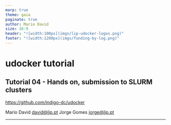 ```yaml
---
marp: true
theme: gaia
paginate: true
author: Mario David
size: 16:9
header: "![width:100px](imgs/lip-udocker-logos.png)"
footer: "![width:1200px](imgs/funding-by-log.png)"
---
```


<!-- <style>

</style> -->

# udocker tutorial

## Tutorial 04 - Hands on, submission to SLURM clusters

<https://github.com/indigo-dc/udocker>

Mario David <david@lip.pt>
Jorge Gomes <jorge@lip.pt>

---
